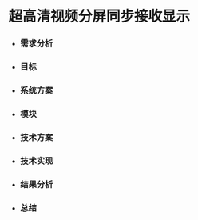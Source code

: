 # 超高清视频分屏同步接收显示

* ### **需求分析**
* ### **目标**
* ### **系统方案**
* ### **模块**
* ### **技术方案**
* ### **技术实现**
* ### **结果分析**
* ### **总结**

## 



